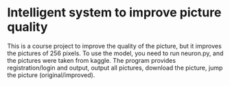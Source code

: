 # Intelligent system to improve picture quality

This is a course project to improve the quality of the picture, but it improves the pictures of 256 pixels. 
To use the model, you need to run neuron.py, and the pictures were taken from kaggle.
The program provides registration/login and output, output all pictures, download the picture, jump the picture (original/improved).
